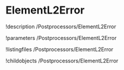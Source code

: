 <!-- MOOSE Documentation Stub: Remove this when content is added. -->

# ElementL2Error
!description /Postprocessors/ElementL2Error

!parameters /Postprocessors/ElementL2Error

!listingfiles /Postprocessors/ElementL2Error

!childobjects /Postprocessors/ElementL2Error

